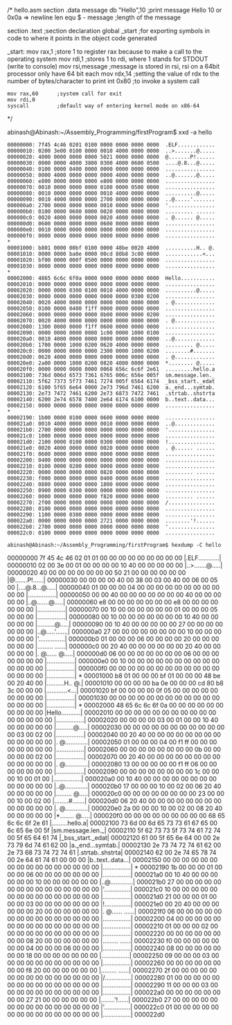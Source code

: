 /* hello.asm
section .data 
	message db "Hello",10	;print message Hello  10 or 0x0a => newline
	len equ $ - message	;length of the message

section .text			;section declaration
	global _start		;for exporting symbols in code to where it points in the object code generated

_start:
	mov rax,1		;store 1 to register rax because to make a call to the operating system
	mov rdi,1		;stores 1 to rdi, where 1 stands for STDOUT (write to console)
	mov rsi,message		;message is stored in rsi, rsi on a 64bit processor only have 64 bit each
	mov rdx,14		;setting the value of rdx to the number of bytes/character to print
	int 0x80		;to invoke a system call

	mov rax,60		;system call for exit
	mov rdi,0
	syscall			;default way of entering kernel mode on x86-64

*/

abinash@Abinash:~/Assembly_Programming/firstProgram$ xxd -a hello

```
00000000: 7f45 4c46 0201 0100 0000 0000 0000 0000  .ELF............                                                     00000010: 0200 3e00 0100 0000 0010 4000 0000 0000  ..>.......@.....                                                     00000020: 4000 0000 0000 0000 5021 0000 0000 0000  @.......P!......                                                     00000030: 0000 0000 4000 3800 0300 4000 0600 0500  ....@.8...@.....                                                     00000040: 0100 0000 0400 0000 0000 0000 0000 0000  ................                                                     00000050: 0000 4000 0000 0000 0000 4000 0000 0000  ..@.......@.....                                                     00000060: e800 0000 0000 0000 e800 0000 0000 0000  ................                                                     00000070: 0010 0000 0000 0000 0100 0000 0500 0000  ................                                                     00000080: 0010 0000 0000 0000 0010 4000 0000 0000  ..........@.....                                                     00000090: 0010 4000 0000 0000 2700 0000 0000 0000  ..@.....'.......                                                     000000a0: 2700 0000 0000 0000 0010 0000 0000 0000  '...............                                                     000000b0: 0100 0000 0600 0000 0020 0000 0000 0000  ......... ......                                                     000000c0: 0020 4000 0000 0000 0020 4000 0000 0000  . @...... @.....                                                     000000d0: 0600 0000 0000 0000 0600 0000 0000 0000  ................                                                     000000e0: 0010 0000 0000 0000 0000 0000 0000 0000  ................                                                     000000f0: 0000 0000 0000 0000 0000 0000 0000 0000  ................                                                     *                                                                                                                       00001000: b801 0000 00bf 0100 0000 48be 0020 4000  ..........H.. @.                                                     00001010: 0000 0000 ba0e 0000 00cd 80b8 3c00 0000  ............<...                                                     00001020: bf00 0000 000f 0500 0000 0000 0000 0000  ................                                                     00001030: 0000 0000 0000 0000 0000 0000 0000 0000  ................                                                     *                                                                                                                       00002000: 4865 6c6c 6f0a 0000 0000 0000 0000 0000  Hello...........                                                     00002010: 0000 0000 0000 0000 0000 0000 0000 0000  ................                                                     00002020: 0000 0000 0300 0100 0010 4000 0000 0000  ..........@.....                                                     00002030: 0000 0000 0000 0000 0000 0000 0300 0200  ................                                                     00002040: 0020 4000 0000 0000 0000 0000 0000 0000  . @.............                                                     00002050: 0100 0000 0400 f1ff 0000 0000 0000 0000  ................                                                     00002060: 0000 0000 0000 0000 0b00 0000 0000 0200  ................                                                     00002070: 0020 4000 0000 0000 0000 0000 0000 0000  . @.............                                                     00002080: 1300 0000 0000 f1ff 0600 0000 0000 0000  ................                                                     00002090: 0000 0000 0000 0000 1c00 0000 1000 0100  ................                                                     000020a0: 0010 4000 0000 0000 0000 0000 0000 0000  ..@.............                                                     000020b0: 1700 0000 1000 0200 0620 4000 0000 0000  ......... @.....                                                     000020c0: 0000 0000 0000 0000 2300 0000 1000 0200  ........#.......                                                     000020d0: 0620 4000 0000 0000 0000 0000 0000 0000  . @.............                                                     000020e0: 2a00 0000 1000 0200 0820 4000 0000 0000  *........ @.....                                                     000020f0: 0000 0000 0000 0000 0068 656c 6c6f 2e61  .........hello.a                                                     00002100: 736d 006d 6573 7361 6765 006c 656e 005f  sm.message.len._                                                     00002110: 5f62 7373 5f73 7461 7274 005f 6564 6174  _bss_start._edat                                                     00002120: 6100 5f65 6e64 0000 2e73 796d 7461 6200  a._end...symtab.                                                     00002130: 2e73 7472 7461 6200 2e73 6873 7472 7461  .strtab..shstrta                                                     00002140: 6200 2e74 6578 7400 2e64 6174 6100 0000  b..text..data...                                                     00002150: 0000 0000 0000 0000 0000 0000 0000 0000  ................                                                     *                                                                                                                       00002190: 1b00 0000 0100 0000 0600 0000 0000 0000  ................                                                     000021a0: 0010 4000 0000 0000 0010 0000 0000 0000  ..@.............                                                     000021b0: 2700 0000 0000 0000 0000 0000 0000 0000  '...............                                                     000021c0: 1000 0000 0000 0000 0000 0000 0000 0000  ................                                                     000021d0: 2100 0000 0100 0000 0300 0000 0000 0000  !...............                                                     000021e0: 0020 4000 0000 0000 0020 0000 0000 0000  . @...... ......                                                     000021f0: 0600 0000 0000 0000 0000 0000 0000 0000  ................                                                     00002200: 0400 0000 0000 0000 0000 0000 0000 0000  ................                                                     00002210: 0100 0000 0200 0000 0000 0000 0000 0000  ................                                                     00002220: 0000 0000 0000 0000 0820 0000 0000 0000  ......... ......                                                     00002230: f000 0000 0000 0000 0400 0000 0600 0000  ................                                                     00002240: 0800 0000 0000 0000 1800 0000 0000 0000  ................                                                     00002250: 0900 0000 0300 0000 0000 0000 0000 0000  ................                                                     00002260: 0000 0000 0000 0000 f820 0000 0000 0000  ......... ......                                                     00002270: 2f00 0000 0000 0000 0000 0000 0000 0000  /...............                                                     00002280: 0100 0000 0000 0000 0000 0000 0000 0000  ................                                                     00002290: 1100 0000 0300 0000 0000 0000 0000 0000  ................                                                     000022a0: 0000 0000 0000 0000 2721 0000 0000 0000  ........'!......                                                     000022b0: 2700 0000 0000 0000 0000 0000 0000 0000  '...............                                                     000022c0: 0100 0000 0000 0000 0000 0000 0000 0000  ................

abinash@Abinash:~/Assembly_Programming/firstProgram$ hexdump -C hello
```
00000000  7f 45 4c 46 02 01 01 00  00 00 00 00 00 00 00 00  |.ELF............|                                          00000010  02 00 3e 00 01 00 00 00  00 10 40 00 00 00 00 00  |..>.......@.....|                                          00000020  40 00 00 00 00 00 00 00  50 21 00 00 00 00 00 00  |@.......P!......|                                          00000030  00 00 00 00 40 00 38 00  03 00 40 00 06 00 05 00  |....@.8...@.....|                                          00000040  01 00 00 00 04 00 00 00  00 00 00 00 00 00 00 00  |................|                                          00000050  00 00 40 00 00 00 00 00  00 00 40 00 00 00 00 00  |..@.......@.....|                                          00000060  e8 00 00 00 00 00 00 00  e8 00 00 00 00 00 00 00  |................|                                          00000070  00 10 00 00 00 00 00 00  01 00 00 00 05 00 00 00  |................|                                          00000080  00 10 00 00 00 00 00 00  00 10 40 00 00 00 00 00  |..........@.....|                                          00000090  00 10 40 00 00 00 00 00  27 00 00 00 00 00 00 00  |..@.....'.......|                                          000000a0  27 00 00 00 00 00 00 00  00 10 00 00 00 00 00 00  |'...............|                                          000000b0  01 00 00 00 06 00 00 00  00 20 00 00 00 00 00 00  |......... ......|                                          000000c0  00 20 40 00 00 00 00 00  00 20 40 00 00 00 00 00  |. @...... @.....|                                          000000d0  06 00 00 00 00 00 00 00  06 00 00 00 00 00 00 00  |................|                                          000000e0  00 10 00 00 00 00 00 00  00 00 00 00 00 00 00 00  |................|                                          000000f0  00 00 00 00 00 00 00 00  00 00 00 00 00 00 00 00  |................|                                          *                                                                                                                       00001000  b8 01 00 00 00 bf 01 00  00 00 48 be 00 20 40 00  |..........H.. @.|                                          00001010  00 00 00 00 ba 0e 00 00  00 cd 80 b8 3c 00 00 00  |............<...|                                          00001020  bf 00 00 00 00 0f 05 00  00 00 00 00 00 00 00 00  |................|                                          00001030  00 00 00 00 00 00 00 00  00 00 00 00 00 00 00 00  |................|                                          *                                                                                                                       00002000  48 65 6c 6c 6f 0a 00 00  00 00 00 00 00 00 00 00  |Hello...........|                                          00002010  00 00 00 00 00 00 00 00  00 00 00 00 00 00 00 00  |................|                                          00002020  00 00 00 00 03 00 01 00  00 10 40 00 00 00 00 00  |..........@.....|                                          00002030  00 00 00 00 00 00 00 00  00 00 00 00 03 00 02 00  |................|                                          00002040  00 20 40 00 00 00 00 00  00 00 00 00 00 00 00 00  |. @.............|                                          00002050  01 00 00 00 04 00 f1 ff  00 00 00 00 00 00 00 00  |................|                                          00002060  00 00 00 00 00 00 00 00  0b 00 00 00 00 00 02 00  |................|                                          00002070  00 20 40 00 00 00 00 00  00 00 00 00 00 00 00 00  |. @.............|                                          00002080  13 00 00 00 00 00 f1 ff  06 00 00 00 00 00 00 00  |................|                                          00002090  00 00 00 00 00 00 00 00  1c 00 00 00 10 00 01 00  |................|                                          000020a0  00 10 40 00 00 00 00 00  00 00 00 00 00 00 00 00  |..@.............|                                          000020b0  17 00 00 00 10 00 02 00  06 20 40 00 00 00 00 00  |......... @.....|                                          000020c0  00 00 00 00 00 00 00 00  23 00 00 00 10 00 02 00  |........#.......|                                          000020d0  06 20 40 00 00 00 00 00  00 00 00 00 00 00 00 00  |. @.............|                                          000020e0  2a 00 00 00 10 00 02 00  08 20 40 00 00 00 00 00  |*........ @.....|                                          000020f0  00 00 00 00 00 00 00 00  00 68 65 6c 6c 6f 2e 61  |.........hello.a|                                          00002100  73 6d 00 6d 65 73 73 61  67 65 00 6c 65 6e 00 5f  |sm.message.len._|                                          00002110  5f 62 73 73 5f 73 74 61  72 74 00 5f 65 64 61 74  |_bss_start._edat|                                          00002120  61 00 5f 65 6e 64 00 00  2e 73 79 6d 74 61 62 00  |a._end...symtab.|                                          00002130  2e 73 74 72 74 61 62 00  2e 73 68 73 74 72 74 61  |.strtab..shstrta|                                          00002140  62 00 2e 74 65 78 74 00  2e 64 61 74 61 00 00 00  |b..text..data...|                                          00002150  00 00 00 00 00 00 00 00  00 00 00 00 00 00 00 00  |................|                                          *                                                                                                                       00002190  1b 00 00 00 01 00 00 00  06 00 00 00 00 00 00 00  |................|                                          000021a0  00 10 40 00 00 00 00 00  00 10 00 00 00 00 00 00  |..@.............|                                          000021b0  27 00 00 00 00 00 00 00  00 00 00 00 00 00 00 00  |'...............|                                          000021c0  10 00 00 00 00 00 00 00  00 00 00 00 00 00 00 00  |................|                                          000021d0  21 00 00 00 01 00 00 00  03 00 00 00 00 00 00 00  |!...............|                                          000021e0  00 20 40 00 00 00 00 00  00 20 00 00 00 00 00 00  |. @...... ......|                                          000021f0  06 00 00 00 00 00 00 00  00 00 00 00 00 00 00 00  |................|                                          00002200  04 00 00 00 00 00 00 00  00 00 00 00 00 00 00 00  |................|                                          00002210  01 00 00 00 02 00 00 00  00 00 00 00 00 00 00 00  |................|                                          00002220  00 00 00 00 00 00 00 00  08 20 00 00 00 00 00 00  |......... ......|                                          00002230  f0 00 00 00 00 00 00 00  04 00 00 00 06 00 00 00  |................|                                          00002240  08 00 00 00 00 00 00 00  18 00 00 00 00 00 00 00  |................|                                          00002250  09 00 00 00 03 00 00 00  00 00 00 00 00 00 00 00  |................|                                          00002260  00 00 00 00 00 00 00 00  f8 20 00 00 00 00 00 00  |......... ......|                                          00002270  2f 00 00 00 00 00 00 00  00 00 00 00 00 00 00 00  |/...............|                                          00002280  01 00 00 00 00 00 00 00  00 00 00 00 00 00 00 00  |................|                                          00002290  11 00 00 00 03 00 00 00  00 00 00 00 00 00 00 00  |................|                                          000022a0  00 00 00 00 00 00 00 00  27 21 00 00 00 00 00 00  |........'!......|                                          000022b0  27 00 00 00 00 00 00 00  00 00 00 00 00 00 00 00  |'...............|                                          000022c0  01 00 00 00 00 00 00 00  00 00 00 00 00 00 00 00  |................|                                          000022d0                                                                      

```
